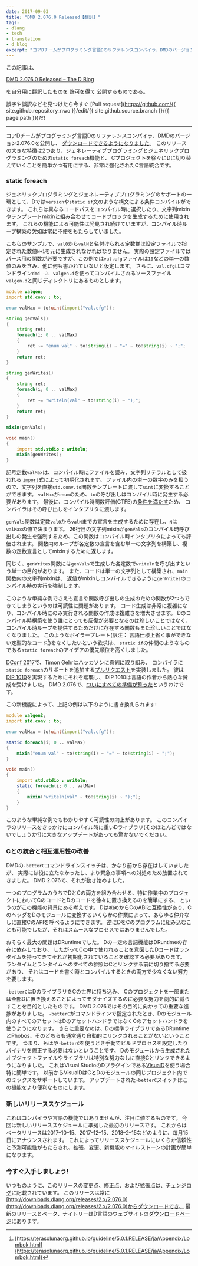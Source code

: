 ```yaml
---
date: 2017-09-03
title: "DMD 2.076.0 Released【翻訳】"
tags:
- dlang
- tech
- translation
- d_blog
excerpt: "コアDチームがプログラミング言語Dのリファレンスコンパイラ、DMDのバージョン2.076.0を公開し、 ダウンロードできるようになりました。 このリリースの大きな特徴は2つあり、ジェネレーティブプログラミングとジェネリックプログラミングのためのstatic foreach機能と、 Cプロジェクトを徐々にDに切り替えていくことを簡単かつ有用にする、非常に強化されたC言語統合です。"
---
```


この記事は、

[DMD 2.076.0 Released – The D Blog](https://dlang.org/blog/2017/09/01/dmd-2-076-0-released/)

を自分用に翻訳したものを
[許可を得て](http://dlang.org/blog/2017/06/16/life-in-the-fast-lane/#comment-1631)
公開するものである。

誤字や誤訳などを見つけたら今すぐ
[Pull request](https://github.com/{{ site.github.repository_nwo }}/edit/{{ site.github.source.branch }}/{{ page.path }})だ!

---

コアDチームがプログラミング言語Dのリファレンスコンパイラ、DMDのバージョン2.076.0を公開し、
[ダウンロードできるようになりました](https://dlang.org/changelog/2.076.0.html)。
このリリースの大きな特徴は2つあり、ジェネレーティブプログラミングとジェネリックプログラミングのための`static foreach`機能と、
Cプロジェクトを徐々にDに切り替えていくことを簡単かつ有用にする、非常に強化されたC言語統合です。

### static foreach

ジェネリックプログラミングとジェネレーティブプログラミングのサポートの一環として、Dでは`version`や`static if`文のような構文による条件コンパイルができます。
これらは異なるコードパスをコンパイル時に選択したり、文字列mixinやテンプレートmixinと組み合わせてコードブロックを生成するために使用されます。
これらの機能による可能性は発見され続けていますが、コンパイル時ループ構築の欠如は常に不便をもたらしていました。

こちらのサンプルで、`val0`から`valN`と名付けられる定数群は設定ファイルで指定された数値`N+1`を元に生成されなければなりません。
実際の設定ファイルではパース用の関数が必要ですが、この例では`val.cfg`ファイルは`10`などの単一の数値のみを含み、他に何も書かれていないと仮定します。
さらに、`val.cfg`はコマンドライン`dmd -J. valgen.d`を使ってコンパイルされるソースファイル`valgen.d`と同じディレクトリにあるものとします。

```d
module valgen;
import std.conv : to;

enum valMax = to!uint(import("val.cfg"));

string genVals() 
{
    string ret;
    foreach(i; 0 .. valMax) 
    {
        ret ~= "enum val" ~ to!string(i) ~ "=" ~ to!string(i) ~ ";";
    }
    return ret;
}

string genWrites() 
{
    string ret;
    foreach(i; 0 .. valMax) 
    {
        ret ~= "writeln(val" ~ to!string(i) ~ ");";
    }
    return ret;
}

mixin(genVals);

void main() 
{
    import std.stdio : writeln;
    mixin(genWrites);
}
```

記号定数`valMax`は、コンパイル時にファイルを読み、文字列リテラルとして扱われる
[`import`式](https://dlang.org/spec/expression.html#import_expressions)によって初期化されます。
ファイル内の単一の数字のみを扱うので、文字列を直接`std.conv.to`関数テンプレートに渡して`uint`に変換することができます。
`valMax`が`enum`のため、`to`の呼び出しはコンパイル時に発生する必要があります。
最後に、コンパイル時関数評価(CTFE)の[条件を満たす](https://dlang.org/spec/function.html#interpretation)ため、
コンパイラはその呼び出しをインタプリタに渡します。

`genVals`関数は定数`val0`から`valN`までの宣言を生成するために存在し、`N`は`valMax`の値で決まります。
26行目の文字列mixinが`genVals`のコンパイル時呼び出しの発生を強制するため、この関数はコンパイル時インタプリタによっても評価されます。
関数内のループが各定数の宣言を含む単一の文字列を構築し、複数の定数宣言としてmixinするために返します。

同じく、`genWrites`関数には`genVals`で生成した各定数で`writeln`を呼び出すという単一の目的があります。
また、コードは単一の文字列として構築され、`main`関数内の文字列mixinは、
返値がmixinしコンパイルできるように`genWrites`のコンパイル時の実行を強制します。

このような単純な例でさえも宣言や関数呼び出しの生成のための関数が2つもできてしまうというのは可読性に問題があります。
コード生成は非常に複雑になり、コンパイル時にのみ実行される関数の作成は複雑さを増大させます。
Dのコンパイル時構築を使う誰にとっても反復が必要となるのは珍しいことではなく、
コンパイル時ループを提供するためだけに存在する関数もまた珍しいことではなくなりました。
このようなボイラープレート(訳注： 言語仕様上省く事ができない定型的なコード[^1])をなくしたいという欲求は、
`static if`の仲間のようなものである`static foreach`のアイデアの優先順位を高くしました。

[^1]: [https://terasolunaorg.github.io/guideline/5.0.1.RELEASE/ja/Appendix/Lombok.html](https://terasolunaorg.github.io/guideline/5.0.1.RELEASE/ja/Appendix/Lombok.html)

[DConf 2017](http://dconf.org/2017/index.html)で、Timon Gehrはハッカソンに真剣に取り組み、
コンパイラに`static foreach`のサポートを追加する[プルリクエスト](https://github.com/dlang/dmd/pull/6760)を実装しました。
彼は[DIP 1010](https://github.com/dlang/DIPs/blob/master/DIPs/DIP1010.md)を実現するためにそれを踏襲し、
DIP 1010は言語の作者から熱心な賛成を受けました。
DMD 2.076で、[ついにすべての準備が整った](https://dlang.org/changelog/2.076.0.html#staticforeach)というわけです。

この新機能によって、上記の例は以下のように書き換えられます:

```d
module valgen2;
import std.conv : to;

enum valMax = to!uint(import("val.cfg"));

static foreach(i; 0 .. valMax) 
{
    mixin("enum val" ~ to!string(i) ~ "=" ~ to!string(i) ~ ";");
}

void main() 
{
    import std.stdio : writeln;
    static foreach(i; 0 .. valMax) 
    {
        mixin("writeln(val" ~ to!string(i) ~ ");");
    }
}
```

このような単純な例でもわかりやすく可読性の向上があります。
このコンパイラのリリースをきっかけにコンパイル時に重いDライブラリ(そのほとんどではないでしょうか?)に大きなアップデートがあっても驚かないでください。
 
### Cとの統合と相互運用性の改善

DMDの`-betterC`コマンドラインスイッチは、かなり前から存在はしていましたが、
実際には役に立たなかったし、より緊急の事項への対処のため放置されてきました。
DMD 2.076で、それが動き始めました。
 
一つのプログラムのうちでDとCの両方を組み合わせる、特に作業中のプロジェクトにおいてCのコードとDのコードを徐々に置き換えるのを簡単にする、
というのがこの機能の背景にある考えです。
Dは初めからCのABIと互換性があり、CのヘッダをDのモジュールに変換するいくらかの作業によって、あらゆる仲介なしに直接CのAPIを呼べるようにできます。
逆にDをCのプログラムに組み込むことも可能でしたが、それはスムースなプロセスではありませんでした。

おそらく最大の問題はDRuntimeでした。
Dの一定の言語機能はDRuntimeの存在に依存しており、
したがってCの中で使われることを意図したDコードはランタイムを持ってきてそれが初期化されていることを確認する必要があります。
ランタイムとランタイムへのすべての参照はCとリンクする前に切り捨てる必要があり、
それはコードを書く時とコンパイルするときの両方で少なくない努力を要します。

`-betterC`はDのライブラリをCの世界に持ち込み、
Cのプロジェクトを一部または全部Dに置き換えることによってモダナイズするのに必要な努力を劇的に減らすことを目的としたものです。
DMD 2.076ではその目的に向かっての重要な進捗がありました。
`-betterC`がコマンドラインで指定されたとき、Dのモジュール内のすべてのアセットはDのアセットハンドラではなくCのアセットハンドラを使うようになります。
さらに重要なのは、Dの標準ライブラリであるDRuntimeとPhobos、そのどちらも通常通り自動的にリンクされることがないということです。
つまり、もはや`-betterC`を使うとき手動でビルドプロセスを設定したりバイナリを修正する必要はないということです。
Dのモジュールから生成されたオブジェクトファイルやライブラリは特別な努力なしに直接Cとリンクできるようになりました。
これはVisual StudioのDプラグインである[VisualD](http://rainers.github.io/visuald/visuald/StartPage.html)を使う場合特に簡単です。
以前からVisualDはCとDのモジュールの同じプロジェクト内でのミックスをサポートしています。
アップデートされた`-betterC`スイッチはこの機能をより便利なものにします。

### 新しいリリーススケジュール

これはコンパイラや言語の機能ではありませんが、注目に値するものです。
今回は新しいリリーススケジュールに準拠した最初のリリースです。
これからはベータリリースは2017–10–15、2017–12–15、2018–2–15などのように、毎月15日にアナウンスされます。
これによってリリーススケジュールにいくらか信頼性と予測可能性がもたらされ、拡張、変更、新機能のマイルストーンの計画が簡単になります。

### 今すぐ入手しましょう!

いつものように、このリリースの変更点、修正点、および拡張点は、[チェンジログ](https://dlang.org/changelog/2.076.0.html)に記載されています。
このリリースは常に[http://downloads.dlang.org/releases/2.x/2.076.0](http://downloads.dlang.org/releases/2.x/2.076.0)からダウンロードでき、
最新のリリースとベータ、ナイトリーはD言語のウェブサイトの[ダウンロードページ](https://dlang.org/download.html)にあります。
